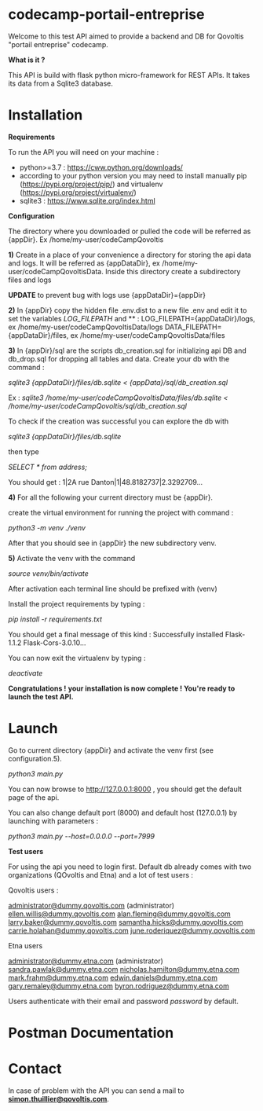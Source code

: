 # codecamp-portail-entreprise
Welcome to this test API aimed to provide a backend and DB for Qovoltis "portail entreprise" codecamp.  

**What is it ?**

This API is build with flask python micro-framework for REST APIs. It takes its data from a 
Sqlite3 database.

# Installation

**Requirements**

To run the API you will need on your machine : 
- python>=3.7 : https://cww.python.org/downloads/
- according to your python version you may need to install manually pip (https://pypi.org/project/pip/) and virtualenv (https://pypi.org/project/virtualenv/)
- sqlite3 : https://www.sqlite.org/index.html


**Configuration**

The directory where you downloaded or pulled the code will be referred as {appDir}. 
Ex /home/my-user/codeCampQovoltis

**1)**
Create in a place of your convenience a directory for storing the api data and logs. 
It will be referred as {appDataDir}, ex /home/my-user/codeCampQovoltisData. Inside this directory
create a subdirectory files and logs

**UPDATE** to prevent bug with logs use {appDataDir}={appDir}

**2)**
In {appDir} copy the hidden file .env.dist to a new file .env and edit it to set the variables
*LOG_FILEPATH* and ** :
LOG_FILEPATH={appDataDir}/logs, ex /home/my-user/codeCampQovoltisData/logs
DATA_FILEPATH={appDataDir}/files, ex /home/my-user/codeCampQovoltisData/files 

**3)**
In {appDir}/sql are the scripts db_creation.sql for initializing api DB and db_drop.sql for dropping all tables 
and data. 
Create your db with the command : 

*sqlite3 {appDataDir}/files/db.sqlite < {appData}/sql/db_creation.sql* 

Ex : *sqlite3 /home/my-user/codeCampQovoltisData/files/db.sqlite < /home/my-user/codeCampQovoltis/sql/db_creation.sql*

To check if the creation was successful you can explore the db with 

*sqlite3 {appDataDir}/files/db.sqlite* 

then type

*SELECT * from address;*

You should get : 
1|2A rue Danton|1|48.8182737|2.3292709...

**4)**
For all the following your current directory must be {appDir}.

create the virtual environment for running the project with command : 

*python3 -m venv ./venv*

After that you should see in {appDir} the new subdirectory venv.

**5)**
Activate the venv with the command

*source venv/bin/activate*

After activation each terminal line should be prefixed with (venv)

Install the project requirements by typing : 

*pip install -r requirements.txt*

You should get a final message of this kind : Successfully installed Flask-1.1.2 Flask-Cors-3.0.10...

You can now exit the virtualenv by typing :

*deactivate*

**Congratulations !**
**your installation is now complete ! You're ready to launch the test API.**

# Launch

Go to current directory {appDir} and activate the venv first (see configuration.5).

*python3 main.py*

You can now browse to http://127.0.0.1:8000 , you should get the default page of the api. 

You can also change default port (8000) and default host (127.0.0.1) by launching with parameters : 

*python3 main.py --host=0.0.0.0 --port=7999*

**Test users**

For using the api you need to login first. 
Default db already comes with two organizations (QOvoltis and Etna) and a lot of test users : 

Qovoltis users : 

administrator@dummy.qovoltis.com (administrator)
ellen.willis@dummy.qovoltis.com
alan.fleming@dummy.qovoltis.com
larry.baker@dummy.qovoltis.com
samantha.hicks@dummy.qovoltis.com
carrie.holahan@dummy.qovoltis.com
june.roderiquez@dummy.qovoltis.com

Etna users

administrator@dummy.etna.com (administrator)
sandra.pawlak@dummy.etna.com
nicholas.hamilton@dummy.etna.com
mark.frahm@dummy.etna.com
edwin.daniels@dummy.etna.com
gary.remaley@dummy.etna.com
byron.rodriguez@dummy.etna.com


Users authenticate with their email and password *password* by default. 


# Postman Documentation



# Contact

In case of problem with the API you can send a mail to **simon.thuillier@qovoltis.com**.




